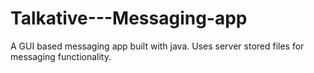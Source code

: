 # Talkative---Messaging-app
A GUI based messaging app built with java. Uses server stored files for messaging functionality.
